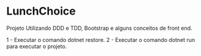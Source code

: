 # LunchChoice
Projeto Utilizando DDD e TDD, Bootstrap e alguns conceitos de front end.

1 - Executar o comando dotnet restore.
2 - Executar o comando dotnet run para executar o projeto.

